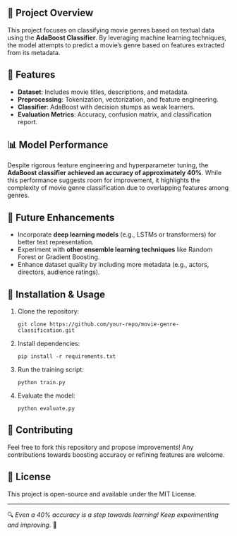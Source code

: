 <h2>📌 Project Overview</h2>
<p>This project focuses on classifying movie genres based on textual data using the <strong>AdaBoost Classifier</strong>. By leveraging machine learning techniques, the model attempts to predict a movie’s genre based on features extracted from its metadata.</p>

<h2>📌 Features</h2>
<ul>
    <li><strong>Dataset</strong>: Includes movie titles, descriptions, and metadata.</li>
    <li><strong>Preprocessing</strong>: Tokenization, vectorization, and feature engineering.</li>
    <li><strong>Classifier</strong>: AdaBoost with decision stumps as weak learners.</li>
    <li><strong>Evaluation Metrics</strong>: Accuracy, confusion matrix, and classification report.</li>
</ul>

<h2>📊 Model Performance</h2>
<p>Despite rigorous feature engineering and hyperparameter tuning, the <strong>AdaBoost classifier achieved an accuracy of approximately 40%</strong>. While this performance suggests room for improvement, it highlights the complexity of movie genre classification due to overlapping features among genres.</p>

<h2>🚀 Future Enhancements</h2>
<ul>
    <li>Incorporate <strong>deep learning models</strong> (e.g., LSTMs or transformers) for better text representation.</li>
    <li>Experiment with <strong>other ensemble learning techniques</strong> like Random Forest or Gradient Boosting.</li>
    <li>Enhance dataset quality by including more metadata (e.g., actors, directors, audience ratings).</li>
</ul>

<h2>📁 Installation & Usage</h2>
<ol>
    <li>Clone the repository:
        <pre><code>git clone https://github.com/your-repo/movie-genre-classification.git</code></pre>
    </li>
    <li>Install dependencies:
        <pre><code>pip install -r requirements.txt</code></pre>
    </li>
    <li>Run the training script:
        <pre><code>python train.py</code></pre>
    </li>
    <li>Evaluate the model:
        <pre><code>python evaluate.py</code></pre>
    </li>
</ol>

<h2>🤝 Contributing</h2>
<p>Feel free to fork this repository and propose improvements! Any contributions towards boosting accuracy or refining features are welcome.</p>

<h2>🐜 License</h2>
<p>This project is open-source and available under the MIT License.</p>

<hr>
<p>🔍 <em>Even a 40% accuracy is a step towards learning! Keep experimenting and improving.</em> 🚀</p>
